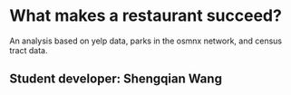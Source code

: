 # What makes a restaurant succeed?

An analysis based on yelp data, parks in the osmnx network, and census tract data.

## Student developer: Shengqian Wang


